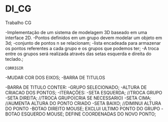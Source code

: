 # DI_CG
Trabalho CG

-Implementação de um sistema de modelagem 3D baseado em
uma interface 2D.
-Pontos definidos em um grupo devem modelar um objeto em 3d;
-conjunto de pontos n se relacionam;
-lista encadeada para armazenar os pontos referentes a cada grupo
e os grupos que podemos ter;
-A troca entre os grupos será realizada através das setas esquerda e direita do
teclado.;





	CORRIGIR
-MUDAR COR DOS EIXOS;
-BARRA DE TITULOS


-BARRA DE TITULO CONTER:
 -GRUPO SELECIONADO;
 -ALTURA DE CRIACAO DOS PONTOS;
-ITERAÇÕES:
 -SETA ESQUERDA; //TROCA GRUPO
 -SETA DIREITA; //TROCA GRUPO(CRIA SE NECESSARIO)
 -SETA CIMA; //AUMENTA ALTURA DO PONTO CRIADO
 -SETA BAIXO; //DIMINUI ALTURA DO PONTO
 -BOTAO DIREITO MOUSE; EXCLUI ULTIMO PONTO DO GRUPO
 -BOTAO ESQUERDO MOUSE; DEFINE COORDENADAS DO NOVO 
  PONTO;

